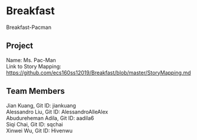 # Breakfast
Breakfast-Pacman

## Project
Name: Ms. Pac-Man  
Link to Story Mapping: https://github.com/ecs160ss12019/Breakfast/blob/master/StoryMapping.md  

## Team Members 
Jian Kuang, Git ID: jiankuang  
Alessandro Liu, Git ID: AlessandroAlleAlex  
Abudureheman Adila, Git ID: aadila6  
Siqi Chai, Git ID: sqchai  
Xinwei Wu, Git ID: Hivenwu  

